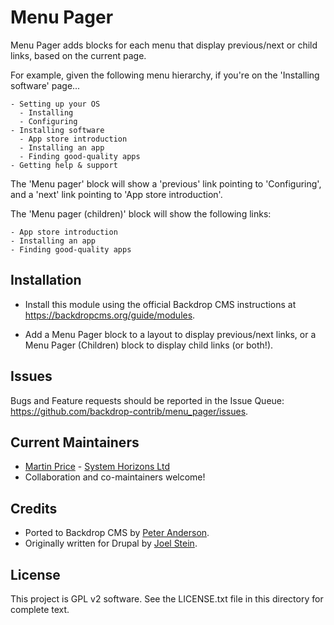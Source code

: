Menu Pager
==========

Menu Pager adds blocks for each menu that display previous/next or child links,
based on the current page.

For example, given the following menu hierarchy, if you're on the 'Installing
software' page...

```
- Setting up your OS
  - Installing
  - Configuring
- Installing software
  - App store introduction
  - Installing an app
  - Finding good-quality apps
- Getting help & support
```

The 'Menu pager' block will show a 'previous' link pointing to 'Configuring',
and a 'next' link pointing to 'App store introduction'.

The 'Menu pager (children)' block will show the following links:

```
- App store introduction
- Installing an app
- Finding good-quality apps
```

Installation
------------

- Install this module using the official Backdrop CMS instructions at
  https://backdropcms.org/guide/modules.

- Add a Menu Pager block to a layout to display previous/next links, or a Menu
  Pager (Children) block to display child links (or both!).

Issues
------

Bugs and Feature requests should be reported in the Issue Queue:
https://github.com/backdrop-contrib/menu_pager/issues.

Current Maintainers
-------------------

- [Martin Price](https://github.com/yorkshire-pudding) - [System Horizons Ltd](https://www.systemhorizons.co.uk)
- Collaboration and co-maintainers welcome!

Credits
-------

- Ported to Backdrop CMS by [Peter Anderson](https://github.com/BWPanda).
- Originally written for Drupal by [Joel Stein](https://www.drupal.org/u/joelstein).

License
-------

This project is GPL v2 software.
See the LICENSE.txt file in this directory for complete text.
